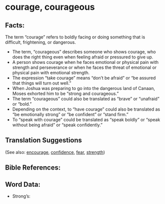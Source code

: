 # courage, courageous

## Facts:

The term “courage” refers to boldly facing or doing something that is difficult, frightening, or dangerous.

* The term, “courageous” describes someone who shows courage, who does the right thing even when feeling afraid or pressured to give up.
* A person shows courage when he faces emotional or physical pain with strength and perseverance or when he faces the threat of emotional or physical pain with emotional strength.
* The expression “take courage” means “don’t be afraid” or “be assured that things will turn out well.”
* When Joshua was preparing to go into the dangerous land of Canaan, Moses exhorted him to be “strong and courageous.”
* The term “courageous” could also be translated as “brave” or “unafraid” or “bold.”
* Depending on the context, to “have courage” could also be translated as “be emotionally strong” or “be confident” or “stand firm.”
* To “speak with courage” could be translated as “speak boldly” or “speak without being afraid” or “speak confidently.”


## Translation Suggestions


(See also: [encourage](../other/encourage.md), [confidence](../other/confidence.md), [fear](../kt/fear.md), [strength](../other/strength.md))

## Bible References:


## Word Data:

* Strong’s: